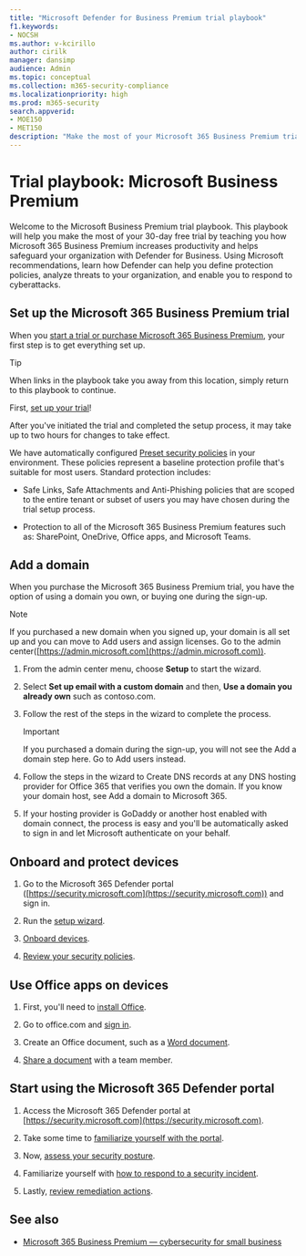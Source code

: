 ```yaml
---
title: "Microsoft Defender for Business Premium trial playbook"
f1.keywords:
- NOCSH
ms.author: v-kcirillo
author: cirilk
manager: dansimp
audience: Admin
ms.topic: conceptual
ms.collection: m365-security-compliance
ms.localizationpriority: high
ms.prod: m365-security
search.appverid: 
- MOE150
- MET150
description: "Make the most of your Microsoft 365 Business Premium trial. Try out some of the key productivity and security capabilities."
---
```


# Trial playbook: Microsoft Business Premium

Welcome to the Microsoft Business Premium trial playbook. This playbook will help you make the most of your 30-day free trial by teaching you how Microsoft 365 Business Premium increases productivity and helps safeguard your organization with Defender for Business. Using Microsoft recommendations, learn how Defender can help you define protection policies, analyze threats to your organization, and enable you to respond to cyberattacks.

## Set up the Microsoft 365 Business Premium trial

When you [start a trial or purchase Microsoft 365 Business Premium](get-microsoft-365-business-premium.md), your first step is to get everything set up.

> [!Tip]
> When links in the playbook take you away from this location, simply return to this playbook to continue.

First, [set up your trial](../business-premium/m365bp-setup.md)!

After you've initiated the trial and completed the setup process, it may take up to two hours for changes to take effect.

We have automatically configured [Preset security policies](/security/office-365-security/preset-security-policies.md) in your environment. These policies represent a baseline protection profile that's suitable for most users. Standard protection includes:

- Safe Links, Safe Attachments and Anti-Phishing policies that are scoped to the entire tenant or subset of users you may have chosen during the trial setup process.

- Protection to all of the Microsoft 365 Business Premium features such as: SharePoint, OneDrive, Office apps, and Microsoft Teams.

## Add a domain

When you purchase the Microsoft 365 Business Premium trial, you have the option of using a domain you own, or buying one during the sign-up.

> [!Note]
> If you purchased a new domain when you signed up, your domain is all set up and you can move to Add users and assign licenses. Go to the admin center([https://admin.microsoft.com](https://admin.microsoft.com)).

1. From the admin center menu, choose **Setup** to start the wizard.

2. Select **Set up email with a custom domain** and then, **Use a domain you already own** such as contoso.com.

3. Follow the rest of the steps in the wizard to complete the process.

   > [!Important]
   > If you purchased a domain during the sign-up, you will not see the Add a domain step here. Go to Add users instead.

4. Follow the steps in the wizard to Create DNS records at any DNS hosting provider for Office 365 that verifies you own the domain. If you know your domain host, see Add a domain to Microsoft 365.

5. If your hosting provider is GoDaddy or another host enabled with domain connect, the process is easy and you'll be automatically asked to sign in and let Microsoft authenticate on your behalf.

## Onboard and protect devices

1. Go to the Microsoft 365 Defender portal ([https://security.microsoft.com](https://security.microsoft.com)) and sign in.

2. Run the [setup wizard](../security/defender-business/mdb-use-wizard.md).

3. [Onboard devices](../security/defender-business/mdb-onboard-devices.md).

4. [Review your security policies](../security/defender-business/mdb-configure-security-settings.md).

## Use Office apps on devices

1. First, you'll need to [install Office](m365bp-install-office-apps.md).

2. Go to office.com and [sign in](https://support.microsoft.com/office/get-started-at-office-com-91a4ec74-67fe-4a84-a268-f6bdf3da1804).

3. Create an Office document, such as a [Word document](https://support.microsoft.com/office/basic-tasks-in-word-87b3243c-b0bf-4a29-82aa-09a681999fdc).

4. [Share a document](https://support.microsoft.com/office/share-your-documents-651e1cb9-9a51-46dc-8d32-bdb7d928eedd) with a team member.

## Start using the Microsoft 365 Defender portal 

1. Access the Microsoft 365 Defender portal at [https://security.microsoft.com](https://security.microsoft.com).

2. Take some time to [familiarize yourself with the portal](../security/defender-business/mdb-get-started.md).

3. Now, [assess your security posture](../security/defender/microsoft-secure-score.md).

4. Familiarize yourself with [how to respond to a security incident](../security/defender-business/mdb-respond-mitigate-threats.md).

5. Lastly, [review remediation actions](../security/defender-business/mdb-review-remediation-actions.md).

## See also

- [Microsoft 365 Business Premium &mdash; cybersecurity for small business](index.md)